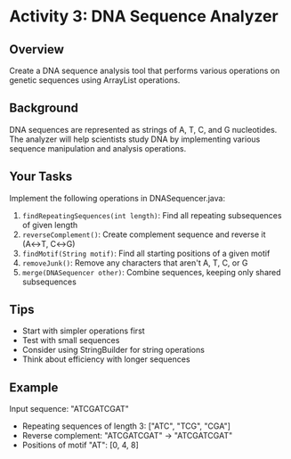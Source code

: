 # Activity 3: DNA Sequence Analyzer

## Overview
Create a DNA sequence analysis tool that performs various operations on genetic sequences using ArrayList operations.

## Background
DNA sequences are represented as strings of A, T, C, and G nucleotides. The analyzer will help scientists study DNA by implementing various sequence manipulation and analysis operations.

## Your Tasks
Implement the following operations in DNASequencer.java:

1. `findRepeatingSequences(int length)`: Find all repeating subsequences of given length
2. `reverseComplement()`: Create complement sequence and reverse it (A↔T, C↔G)
3. `findMotif(String motif)`: Find all starting positions of a given motif
4. `removeJunk()`: Remove any characters that aren't A, T, C, or G
5. `merge(DNASequencer other)`: Combine sequences, keeping only shared subsequences

## Tips
- Start with simpler operations first
- Test with small sequences
- Consider using StringBuilder for string operations
- Think about efficiency with longer sequences

## Example
Input sequence: "ATCGATCGAT"
- Repeating sequences of length 3: ["ATC", "TCG", "CGA"]
- Reverse complement: "ATCGATCGAT" → "ATCGATCGAT"
- Positions of motif "AT": [0, 4, 8] 